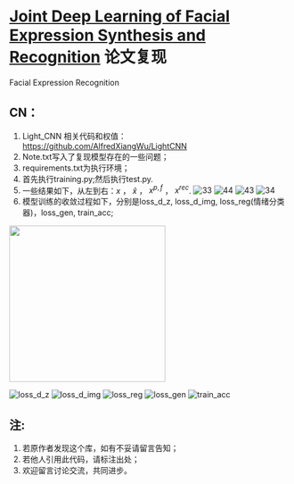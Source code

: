 # [Joint Deep Learning of Facial Expression Synthesis and Recognition](https://ieeexplore.ieee.org/document/8943107) 论文复现
Facial Expression Recognition
## CN：
1. Light_CNN 相关代码和权值：https://github.com/AlfredXiangWu/LightCNN
2. Note.txt写入了复现模型存在的一些问题；
3. requirements.txt为执行环境；
4. 首先执行training.py;然后执行test.py.
5. 一些结果如下，从左到右：$`x`$  ，   $`\widehat{x}`$   ，  $`x^{p,f}`$  ，  $`x^{rec}`$.
![33](https://github.com/1056891520/FESGAN_manipulator_master/assets/71159747/5a2f7053-6e18-4ebc-803f-3efb60123572)
![44](https://github.com/1056891520/FESGAN_manipulator_master/assets/71159747/33e7b84b-b779-4483-a77c-2418bc7e0305)
![43](https://github.com/1056891520/FESGAN_manipulator_master/assets/71159747/62ad60ac-9575-4111-88b1-6b8452b36781)
![34](https://github.com/1056891520/FESGAN_manipulator_master/assets/71159747/301dfbb8-a228-4076-bc07-55df6417b6c4)
6. 模型训练的收敛过程如下，分别是loss_d_z, loss_d_img, loss_reg(情绪分类器)，loss_gen, train_acc;
<img src="https://github.com/1056891520/FESGAN_manipulator_master/assets/71159747/33559122-682b-49a0-bf38-1b31989b5dc8" width="280px">

![loss_d_z](https://github.com/1056891520/FESGAN_manipulator_master/assets/71159747/33559122-682b-49a0-bf38-1b31989b5dc8)
![loss_d_img](https://github.com/1056891520/FESGAN_manipulator_master/assets/71159747/ac0ae443-e1df-4e7e-b765-36843e899830)
![loss_reg](https://github.com/1056891520/FESGAN_manipulator_master/assets/71159747/648daf48-5986-4219-b2e7-8d134a32acf0)
![loss_gen](https://github.com/1056891520/FESGAN_manipulator_master/assets/71159747/95f6c097-9001-4a5a-b52a-7db7e16397fc)
![train_acc](https://github.com/1056891520/FESGAN_manipulator_master/assets/71159747/07e32212-7f7f-4327-8afe-8e9f90fb8a2f)
## 注:
1. 若原作者发现这个库，如有不妥请留言告知；
2. 若他人引用此代码，请标注出处；
3. 欢迎留言讨论交流，共同进步。
